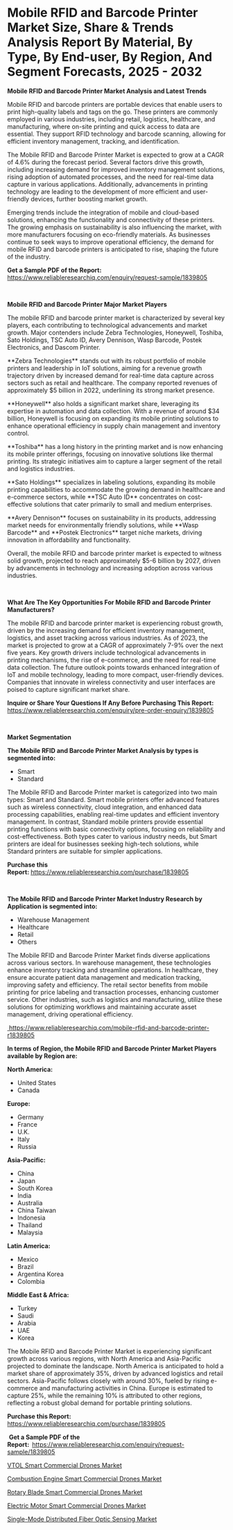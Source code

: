 <p><h1>Mobile RFID and Barcode Printer Market Size, Share & Trends Analysis Report By Material, By Type, By End-user, By Region, And Segment Forecasts, 2025 - 2032</h1></p><p><strong>Mobile RFID and Barcode Printer Market Analysis and Latest Trends</strong></p>
<p><p>Mobile RFID and barcode printers are portable devices that enable users to print high-quality labels and tags on the go. These printers are commonly employed in various industries, including retail, logistics, healthcare, and manufacturing, where on-site printing and quick access to data are essential. They support RFID technology and barcode scanning, allowing for efficient inventory management, tracking, and identification.</p><p>The Mobile RFID and Barcode Printer Market is expected to grow at a CAGR of 4.6% during the forecast period. Several factors drive this growth, including increasing demand for improved inventory management solutions, rising adoption of automated processes, and the need for real-time data capture in various applications. Additionally, advancements in printing technology are leading to the development of more efficient and user-friendly devices, further boosting market growth.</p><p>Emerging trends include the integration of mobile and cloud-based solutions, enhancing the functionality and connectivity of these printers. The growing emphasis on sustainability is also influencing the market, with more manufacturers focusing on eco-friendly materials. As businesses continue to seek ways to improve operational efficiency, the demand for mobile RFID and barcode printers is anticipated to rise, shaping the future of the industry.</p></p>
<p><strong>Get a Sample PDF of the Report:&nbsp;</strong> <a href="https://www.reliableresearchiq.com/enquiry/request-sample/1839805?utm_campaign=103&utm_medium=2&utm_source=Github&utm_content=ia&utm_term=13022025&utm_id=mobile-rfid-and-barcode-printer">https://www.reliableresearchiq.com/enquiry/request-sample/1839805</a></p>
<p>&nbsp;</p>
<p><strong>Mobile RFID and Barcode Printer Major Market Players</strong></p>
<p><p>The mobile RFID and barcode printer market is characterized by several key players, each contributing to technological advancements and market growth. Major contenders include Zebra Technologies, Honeywell, Toshiba, Sato Holdings, TSC Auto ID, Avery Dennison, Wasp Barcode, Postek Electronics, and Dascom Printer.</p><p>**Zebra Technologies** stands out with its robust portfolio of mobile printers and leadership in IoT solutions, aiming for a revenue growth trajectory driven by increased demand for real-time data capture across sectors such as retail and healthcare. The company reported revenues of approximately $5 billion in 2022, underlining its strong market presence.</p><p>**Honeywell** also holds a significant market share, leveraging its expertise in automation and data collection. With a revenue of around $34 billion, Honeywell is focusing on expanding its mobile printing solutions to enhance operational efficiency in supply chain management and inventory control.</p><p>**Toshiba** has a long history in the printing market and is now enhancing its mobile printer offerings, focusing on innovative solutions like thermal printing. Its strategic initiatives aim to capture a larger segment of the retail and logistics industries.</p><p>**Sato Holdings** specializes in labeling solutions, expanding its mobile printing capabilities to accommodate the growing demand in healthcare and e-commerce sectors, while **TSC Auto ID** concentrates on cost-effective solutions that cater primarily to small and medium enterprises. </p><p>**Avery Dennison** focuses on sustainability in its products, addressing market needs for environmentally friendly solutions, while **Wasp Barcode** and **Postek Electronics** target niche markets, driving innovation in affordability and functionality.</p><p>Overall, the mobile RFID and barcode printer market is expected to witness solid growth, projected to reach approximately $5-6 billion by 2027, driven by advancements in technology and increasing adoption across various industries.</p></p>
<p>&nbsp;</p>
<p><strong>What Are The Key Opportunities For Mobile RFID and Barcode Printer Manufacturers?</strong></p>
<p><p>The mobile RFID and barcode printer market is experiencing robust growth, driven by the increasing demand for efficient inventory management, logistics, and asset tracking across various industries. As of 2023, the market is projected to grow at a CAGR of approximately 7-9% over the next five years. Key growth drivers include technological advancements in printing mechanisms, the rise of e-commerce, and the need for real-time data collection. The future outlook points towards enhanced integration of IoT and mobile technology, leading to more compact, user-friendly devices. Companies that innovate in wireless connectivity and user interfaces are poised to capture significant market share.</p></p>
<p><strong>Inquire or Share Your Questions If Any Before Purchasing This Report:</strong> <a href="https://www.reliableresearchiq.com/enquiry/pre-order-enquiry/1839805?utm_campaign=103&utm_medium=2&utm_source=Github&utm_content=ia&utm_term=13022025&utm_id=mobile-rfid-and-barcode-printer">https://www.reliableresearchiq.com/enquiry/pre-order-enquiry/1839805</a></p>
<p>&nbsp;</p>
<p><strong>Market Segmentation</strong></p>
<p><strong>The Mobile RFID and Barcode Printer Market Analysis by types is segmented into:</strong></p>
<p><ul><li>Smart</li><li>Standard</li></ul></p>
<p><p>The Mobile RFID and Barcode Printer market is categorized into two main types: Smart and Standard. Smart mobile printers offer advanced features such as wireless connectivity, cloud integration, and enhanced data processing capabilities, enabling real-time updates and efficient inventory management. In contrast, Standard mobile printers provide essential printing functions with basic connectivity options, focusing on reliability and cost-effectiveness. Both types cater to various industry needs, but Smart printers are ideal for businesses seeking high-tech solutions, while Standard printers are suitable for simpler applications.</p></p>
<p><strong>Purchase this Report:&nbsp;</strong><a href="https://www.reliableresearchiq.com/purchase/1839805?utm_campaign=103&utm_medium=2&utm_source=Github&utm_content=ia&utm_term=13022025&utm_id=mobile-rfid-and-barcode-printer">https://www.reliableresearchiq.com/purchase/1839805</a></p>
<p>&nbsp;</p>
<p><strong>The Mobile RFID and Barcode Printer Market Industry Research by Application is segmented into:</strong></p>
<p><ul><li>Warehouse Management</li><li>Healthcare</li><li>Retail</li><li>Others</li></ul></p>
<p><p>The Mobile RFID and Barcode Printer Market finds diverse applications across various sectors. In warehouse management, these technologies enhance inventory tracking and streamline operations. In healthcare, they ensure accurate patient data management and medication tracking, improving safety and efficiency. The retail sector benefits from mobile printing for price labeling and transaction processes, enhancing customer service. Other industries, such as logistics and manufacturing, utilize these solutions for optimizing workflows and maintaining accurate asset management, driving operational efficiency.</p></p>
<p><a href="https://www.reliableresearchiq.com/mobile-rfid-and-barcode-printer-r1839805?utm_campaign=103&utm_medium=2&utm_source=Github&utm_content=ia&utm_term=13022025&utm_id=mobile-rfid-and-barcode-printer">&nbsp;https://www.reliableresearchiq.com/mobile-rfid-and-barcode-printer-r1839805</a></p>
<p><strong>In terms of Region, the Mobile RFID and Barcode Printer Market Players available by Region are:</strong></p>
<p>
    <p> <strong> North America: </strong>
        <ul>
            <li>United States</li>
            <li>Canada</li>
        </ul>
        </p> 
    <p> <strong> Europe: </strong>
        <ul>
            <li>Germany</li>
            <li>France</li>
            <li>U.K.</li>
            <li>Italy</li>
            <li>Russia</li>
        </ul>
        </p> 
    <p> <strong> Asia-Pacific: </strong>
        <ul>
            <li>China</li>
            <li>Japan</li>
            <li>South Korea</li>
            <li>India</li>
            <li>Australia</li>
            <li>China Taiwan</li>
            <li>Indonesia</li>
            <li>Thailand</li>
            <li>Malaysia</li>
        </ul>
        </p> 
    <p> <strong> Latin America: </strong>
        <ul>
            <li>Mexico</li>
            <li>Brazil</li>
            <li>Argentina Korea</li>
            <li>Colombia</li>
        </ul>
        </p> 
    <p> <strong> Middle East & Africa: </strong>
        <ul>
            <li>Turkey</li>
            <li>Saudi</li>
            <li>Arabia</li>
            <li>UAE</li>
            <li>Korea</li>
        </ul>
    </p>
    </p>
<p><p>The Mobile RFID and Barcode Printer Market is experiencing significant growth across various regions, with North America and Asia-Pacific projected to dominate the landscape. North America is anticipated to hold a market share of approximately 35%, driven by advanced logistics and retail sectors. Asia-Pacific follows closely with around 30%, fueled by rising e-commerce and manufacturing activities in China. Europe is estimated to capture 25%, while the remaining 10% is attributed to other regions, reflecting a robust global demand for portable printing solutions.</p></p>
<p><strong>Purchase this Report: </strong><a href="https://www.reliableresearchiq.com/purchase/1839805?utm_campaign=103&utm_medium=2&utm_source=Github&utm_content=ia&utm_term=13022025&utm_id=mobile-rfid-and-barcode-printer">https://www.reliableresearchiq.com/purchase/1839805</a></p>
<p>&nbsp;<strong>Get a Sample PDF of the Report:&nbsp;&nbsp;</strong><a href="https://www.reliableresearchiq.com/enquiry/request-sample/1839805?utm_campaign=103&utm_medium=2&utm_source=Github&utm_content=ia&utm_term=13022025&utm_id=mobile-rfid-and-barcode-printer">https://www.reliableresearchiq.com/enquiry/request-sample/1839805</a></p>
<p><strong></strong></p>
<p><p><a href="https://github.com/theriiawande/Market-Research-Report-List-1/blob/main/vtol-smart-commercial-drones-market.md?utm_campaign=103&utm_medium=2&utm_source=Github&utm_content=ia&utm_term=13022025&utm_id=mobile-rfid-and-barcode-printer">VTOL Smart Commercial Drones Market</a></p><p><a href="https://github.com/bedelibekwe58/Market-Research-Report-List-1/blob/main/combustion-engine-smart-commercial-drones-market.md?utm_campaign=103&utm_medium=2&utm_source=Github&utm_content=ia&utm_term=13022025&utm_id=mobile-rfid-and-barcode-printer">Combustion Engine Smart Commercial Drones Market</a></p><p><a href="https://github.com/ypumgtoivo/Market-Research-Report-List-1/blob/main/rotary-blade-smart-commercial-drones-market.md?utm_campaign=103&utm_medium=2&utm_source=Github&utm_content=ia&utm_term=13022025&utm_id=mobile-rfid-and-barcode-printer">Rotary Blade Smart Commercial Drones Market</a></p><p><a href="https://github.com/huelarnzeba29/Market-Research-Report-List-1/blob/main/electric-motor-smart-commercial-drones-market.md?utm_campaign=103&utm_medium=2&utm_source=Github&utm_content=ia&utm_term=13022025&utm_id=mobile-rfid-and-barcode-printer">Electric Motor Smart Commercial Drones Market</a></p><p><a href="https://github.com/kmettjanksj7/Market-Research-Report-List-1/blob/main/single-mode-distributed-fiber-optic-sensing-market.md?utm_campaign=103&utm_medium=2&utm_source=Github&utm_content=ia&utm_term=13022025&utm_id=mobile-rfid-and-barcode-printer">Single-Mode Distributed Fiber Optic Sensing Market</a></p></p>